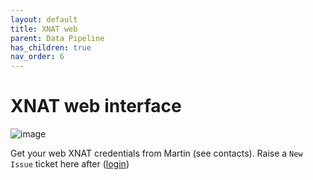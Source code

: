 ```yaml
---
layout: default
title: XNAT web
parent: Data Pipeline
has_children: true
nav_order: 6
---
```


# XNAT web interface

![image](https://user-images.githubusercontent.com/40626584/200375125-744e7633-ecd2-41eb-b602-e5a25528e872.png)


Get your web XNAT credentials from Martin (see contacts). Raise a `New Issue` ticket here after ([login](https://armos05.github.io/docs/Getting%20Started/Contacts/))

